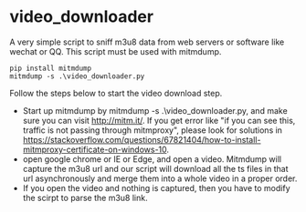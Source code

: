 # video_downloader

A very simple script to sniff m3u8 data from web servers or software like wechat or QQ. This script must be used with mitmdump.

```
pip install mitmdump
mitmdump -s .\video_downloader.py
```
Follow the steps below to start the video download step.
- Start up mitmdump by mitmdump -s .\video_downloader.py, and make sure you can visit http://mitm.it/. If you get error like "if you can see this, traffic is not passing through mitmproxy", please look for solutions in https://stackoverflow.com/questions/67821404/how-to-install-mitmproxy-certificate-on-windows-10.
- open google chrome or IE or Edge, and open a video. Mitmdump will capture the m3u8 url and our script will download all the ts files in that url asynchronously and merge them into a whole video in a proper order.
- If you open the video and nothing is captured, then you have to modify the scirpt to parse the m3u8 link.

